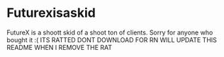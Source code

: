 # Futurexisaskid
FutureX is a shoott skid of a shoot ton of clients. Sorry for anyone who bought it :(
ITS RATTED DONT DOWNLOAD FOR RN
WILL UPDATE THIS README WHEN I REMOVE THE RAT
